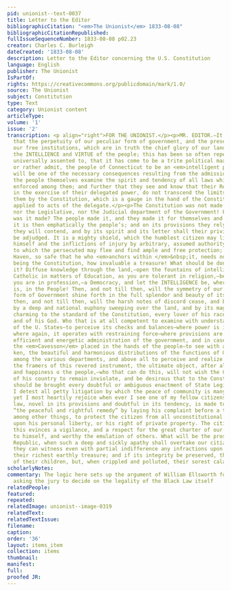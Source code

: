 ```yaml
---
pid: unionist--text-0037
title: Letter to the Editor
bibliographicCitation: "<em>The Unionist</em> 1833-08-08"
bibliographicCitationRepublished: 
fullIssueSequenceNumber: 1833-08-08 p02.23
creator: Charles C. Burleigh
dateCreated: '1833-08-08'
description: Letter to the Editor concerning the U.S. Constitution
language: English
publisher: The Unionist
IsPartOf: 
rights: https://creativecommons.org/publicdomain/mark/1.0/
source: The Unionist
subject: Constitution
type: Text
category: Unionist content
articleType: 
volume: '1'
issue: '2'
transcription: <p align="right">FOR THE UNIONIST.</p><p>MR. EDITOR.—It is often said
  that the perpetuity of our peculiar form of government, and the preservation of
  our free institutions, which are in truth the chief glory of our land, depend upon
  the INTELLIENCE and VIRTUE of the people; this has been so often repeated and so
  universally assented to, that it has come to be a trite political maxim. Now suppose,
  or rather admit, the people of Connecticut to be an <em>intelligent people, </em>what
  will be one of the necessary consequences resulting from the admission? Surely that
  the people themselves examine the spirit and tendency of all laws which are to be
  enforced among them; and further that they see and know that their Representatives
  in the exercise of their delegated power, do not transcend the limits prescribed
  them by the Constitution, which is a gauge in the hand of the Constituent to be
  applied to acts of the delegate.</p><p>The Constitution was not made for the Executive,
  nor the Legislative, nor the Judicial department of the Government! For whom then
  was it made? The people made it, and they made it for themselves and for their posterity;
  it is then emphatically the people’s; and on its provisions they rely, for its support
  they will contend, and by its spirit and its letter shall their privileges and immunities
  be adjudged. It is a mighty shield, which the humblest citizen may lift up between
  himself and the inflictions of injury by arbitrary, assumed authority; it is a sanctuary,
  to which the persecuted may flee and find ample and free protection; and it is a
  Haven, so safe that he who <em>anchors within </em>&nbsp;it, needs no <em>insurance</em>!</p><p>Such
  being the Constitution, how invaluable a treasure! What should be done to preserve
  it? Diffuse knowledge through the land,—open the fountains of intelligence,—be as
  Catholic in matters of Education, as you are tolerant in religion,—be in fact, what
  you are in profession,—a Democracy, and let the INTELLIGENCE be, where the POWER
  is, in the People! Then, and not till then, will the symmetry of our inimitable
  form of Government shine forth in the full splendor and beauty of its exact proportions;
  then, and not till then, will the harsh notes of discord cease, and be succeeded
  by a deep and national euphony sweeping over the land, and by its magic strains
  charming to the standard of the Constitution, every lover of his race,—of his Country
  and of his God. Who that is at all competent to examine with understanding the Constitution
  of the U. States—to perceive its checks and balances—where power is imparted and
  where again, it operates with restraining force—where provisions are made for an
  efficient and energetic administration of the government, and in case of abuse,
  the <em>Cavesson</em> placed in the hands of the people—to see with a philanthropic
  ken, the beautiful and harmonious distributions of the functions of Government,
  among the various departments, and above all to perceive and realize that, with
  the framers of this revered instrument, the ultimate object, after all was the security
  and happiness o the people,—who that can do this, will not wish the Constitution
  of his country to remain inviolate, and be desirous that to the Constitutional test
  should be brought every doubtful or ambiguous enactment of State Legislatures? Although
  I detest all petty litigation by which the peace of community is many times disturbed,
  yet I most heartily rejoice when ever I see one of my fellow citizens on whom a
  law, novel in its provisions and doubtful in its tendency, is made to bear, pursuing
  “the peaceful and rightful remedy” by laying his complaint before a tribunal, constituted,
  among other things, to protect the citizen from all unconstitutional enactments
  upon his personal liberty, or his right of private property. The citizen who does
  this evinces a vigilance, and a respect for the great charter of our rights, commendable
  to himself, and worthy the emulation of others. What will be the prospect of the
  Republic, when such a deep and sickly apathy shall overtake our citizens, as that
  they can witness even with partial indifference any infractions upon the Constitution,
  their richest earthly treasure; and if its integrity be preserved, the best inheritance
  of their children, but, when crippled and polluted, their sorest calamity!</p><p>UNIONIST.</p>
scholarlyNotes: 
commentary: The logic here sets up the argument of William Ellsworth for the trial,
  asking the jury to decide on the legality of the Black Law itself
relatedPeople: 
featured: 
repeated: 
relatedImage: unionist--image-0319
relatedText: 
relatedTextIssue: 
filename: 
caption: 
order: '36'
layout: items_item
collection: items
thumbnail: 
manifest: 
full: 
proofed JR: 
---
```

